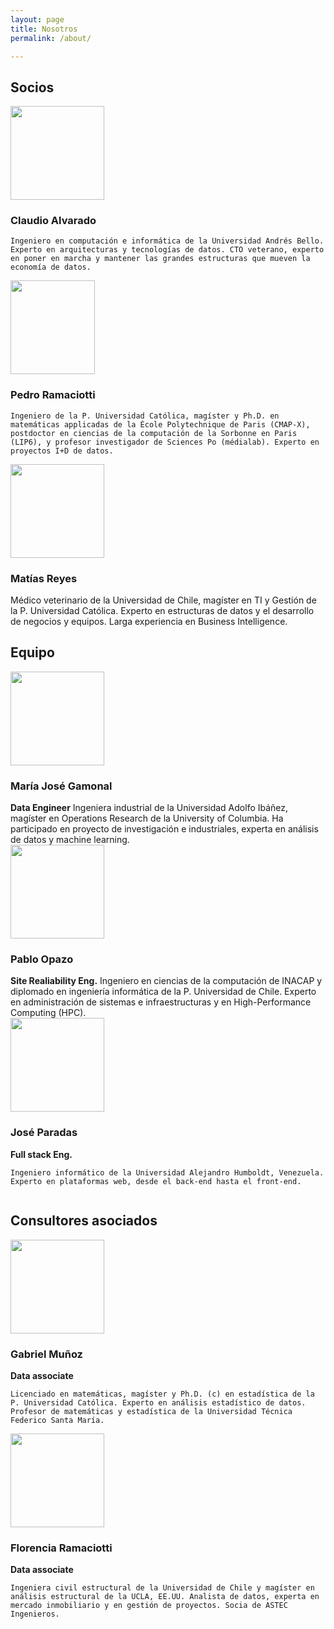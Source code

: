 ```yaml
---
layout: page
title: Nosotros
permalink: /about/

---
```


## Socios

 <div class="row">
  <div class="column">
  	<img src="{{site.baseurl}}/assets/img/Headshots/claudio.jpeg" height="150" width="150"/>
  	<h3>Claudio Alvarado</h3>

  	Ingeniero en computación e informática de la Universidad Andrés Bello. Experto en arquitecturas y tecnologías de datos. CTO veterano, experto en poner en marcha y mantener las grandes estructuras que mueven la economía de datos.
  </div>
  <div class="column">
  	<img src="{{site.baseurl}}/assets/img/Headshots/pedro.jpeg" height="150" width="135"/>
  	<h3>Pedro Ramaciotti</h3>

  	Ingeniero de la P. Universidad Católica, magíster y Ph.D. en matemáticas applicadas de la École Polytechnique de Paris (CMAP-X), postdoctor en ciencias de la computación de la Sorbonne en Paris (LIP6), y profesor investigador de Sciences Po (médialab). Experto en proyectos I+D de datos.
  </div>
  <div class="column">
  	<img src="{{site.baseurl}}/assets/img/Headshots/matias.jpeg" height="150" width="150"/>
  	<h3>Matías Reyes</h3>
  	Médico veterinario de la Universidad de Chile, magíster en TI y Gestión de la P. Universidad Católica. Experto en estructuras de datos y el desarrollo de negocios y equipos. Larga experiencia en Business Intelligence.
  </div>
</div> 


## Equipo


<div class="row">
  <div class="column">
  	<img src="{{site.baseurl}}/assets/img/Headshots/mariajose.jpeg" height="150" width="150"/>
  	<h3>María José Gamonal</h3>
  	<b>Data Engineer</b>
  	Ingeniera industrial de la Universidad Adolfo Ibáñez, magíster en Operations Research de la University of Columbia. Ha participado en proyecto de investigación e industriales, experta en análisis de datos y machine learning.
  </div>
  <div class="column">
  	<img src="{{site.baseurl}}/assets/img/Headshots/pablo.jpeg" height="150" width="150"/>
  	<h3>Pablo Opazo</h3>
	<b>Site Realiability Eng.</b>
  	Ingeniero en ciencias de la computación de INACAP y diplomado en ingeniería informática de la P. Universidad de Chile. Experto en administración de sistemas e infraestructuras y en High-Performance Computing (HPC).
  </div>
  <div class="column">
  	<img src="{{site.baseurl}}/assets/img/Headshots/jose.jpeg" height="150" width="150"/>
  	<h3>José Paradas</h3>
  	<b>Full stack Eng.</b>

  	Ingeniero informático de la Universidad Alejandro Humboldt, Venezuela. Experto en plataformas web, desde el back-end hasta el front-end.
  </div>
</div> 

## Consultores asociados


<div class="row">
  <div class="column">
  	<img src="{{site.baseurl}}/assets/img/Headshots/gabriel.jpeg" height="150" width="150"/>
  	<h3>Gabriel Muñoz</h3>
  	<b>Data associate</b>

  	Licenciado en matemáticas, magíster y Ph.D. (c) en estadística de la P. Universidad Católica. Experto en análisis estadístico de datos. Profesor de matemáticas y estadística de la Universidad Técnica Federico Santa María.
  </div>
  <div class="column">
  	<img src="{{site.baseurl}}/assets/img/Headshots/florencia.jpeg" height="150" width="150"/>
  	<h3>Florencia Ramaciotti</h3>
  	<b>Data associate</b>

  	Ingeniera civil estructural de la Universidad de Chile y magíster en análisis estructural de la UCLA, EE.UU. Analista de datos, experta en mercado inmobiliario y en gestión de proyectos. Socia de ASTEC Ingenieros.
  </div>
</div> 


